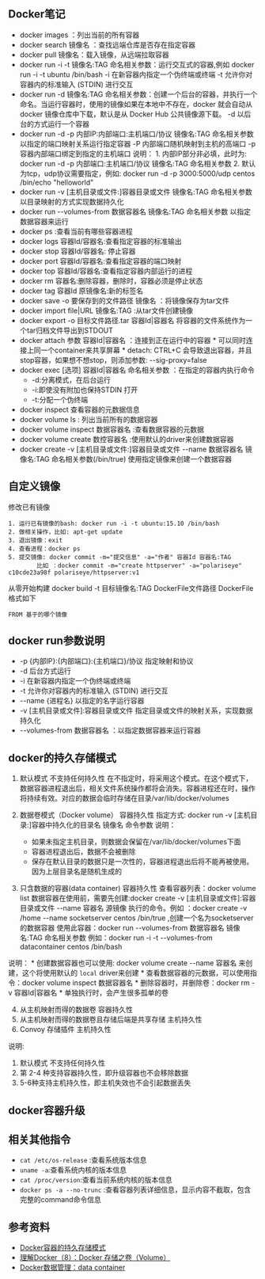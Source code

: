 Docker笔记
----------------------------------
* docker images ：列出当前的所有容器
* docker search 镜像名 ：查找远端仓库是否存在指定容器
* docker pull 镜像名：载入镜像，从远端拉取容器 
* docker run -i -t 镜像名:TAG 命名相关参数：运行交互式的容器,例如 docker run -i -t ubuntu /bin/bash
		-i 在新容器内指定一个伪终端或终端
		-t 允许你对容器内的标准输入 (STDIN) 进行交互
* docker run -d 镜像名:TAG 命名相关参数：创建一个后台的容器，并执行一个命名。当运行容器时，使用的镜像如果在本地中不存在，docker 就会自动从 docker 镜像仓库中下载，默认是从 Docker Hub 公共镜像源下载。
		-d 以后台的方式运行一个容器
* docker run -d -p 内部IP:内部端口:主机端口/协议 镜像名:TAG 命名相关参数 以指定的端口映射关系运行指定容器
		-P 内部端口随机映射到主机的高端口
		-p 容器内部端口绑定到指定的主机端口
		说明：
			1. 内部IP部分非必填，此时为: docker run -d -p 内部端口:主机端口/协议 镜像名:TAG 命名相关参数
			2. 默认为tcp，udp协议需要指定，例如: docker run -d -p 3000:5000/udp centos /bin/echo "helloworld"
* docker run -v [主机目录或文件:]容器目录或文件 镜像名:TAG 命名相关参数 以目录映射的方式实现数据持久化
* docker run --volumes-from 数据容器名 镜像名:TAG 命名相关参数 以指定数据容器来运行
* docker ps :查看当前有哪些容器进程
* docker logs 容器Id/容器名:查看指定容器的标准输出
* docker stop 容器Id/容器名: 停止容器
* docker port 容器Id/容器名:查看指定容器的端口映射
* docker top 容器Id/容器名:查看指定容器内部运行的进程
* docker rm 容器名:删除容器，删除时，容器必须是停止状态
* docker tag 容器Id 原镜像名:新的标签名
* docker save -o 要保存到的文件路径 镜像名 ：将镜像保存为tar文件
* docker import file|URL 镜像名:TAG :从tar文件创建镜像
* docker export -o 目标文件路径.tar 容器Id|容器名 将容器的文件系统作为一个tar归档文件导出到STDOUT
* docker attach 参数 容器Id|容器名 ：连接到正在运行中的容器
		* 可以同时连接上同一个container来共享屏幕
		* detach: CTRL+C 会导致退出容器，并且stop容器，如果想不想stop，则添加参数: --sig-proxy=false
* docker exec [选项] 容器Id|容器名 命名相关参数 ：在指定的容器内执行命令
	* -d:分离模式，在后台运行
	* -i:即使没有附加也保持STDIN 打开
	* -t:分配一个伪终端
* docker inspect 查看容器的元数据信息
* docker volume ls : 列出当前所有的数据容器
* docker volume inspect 数据容器名 :查看数据容器的元数据 
* docker volume create 数控容器名 :使用默认的driver来创建数据容器
* docker create -v [主机目录或文件:]容器目录或文件 --name 数据容器名 镜像名:TAG 命名相关参数(/bin/true) 使用指定镜像来创建一个数据容器

## 自定义镜像
修改已有镜像

	1. 运行已有镜像的bash: docker run -i -t ubuntu:15.10 /bin/bash
	2. 做相关操作，比如: apt-get update
	3. 退出镜像：exit
	4. 查看进程：docker ps
	5. 提交镜像: docker commit -m="提交信息" -a="作者" 容器Id 容器名:TAG
			比如 ：docker commit -m="create httpserver" -a="polariseye" c10cde23a98f polariseye/httpserver:v1

从零开始构建
docker build -t 目标镜像名:TAG DockerFile文件路径
DockerFile格式如下
````
FROM 基于的哪个镜像

````

## docker run参数说明
* -p {内部IP}:{内部端口}:{主机端口}/协议 指定映射和协议
* -d 后台方式运行
* -i 在新容器内指定一个伪终端或终端
* -t 允许你对容器内的标准输入 (STDIN) 进行交互
* --name {进程名} 以指定的名字运行容器
* -v [主机目录或文件]:容器目录或文件 指定目录或文件的映射关系，实现数据持久化
* --volumes-from 数据容器名 ：以指定数据容器来运行容器

## docker的持久存储模式
1. 默认模式 不支持任何持久性
在不指定时，将采用这个模式。在这个模式下，数据容器进程退出后，相关文件系统操作都将会消失。容器进程还在时，操作将持续有效。对应的数据会临时存储在目录/var/lib/docker/volumes

2. 数据卷模式（Docker volume） 容器持久性
指定方式: docker run -v [主机目录:]容器中持久化的目录名 镜像名 命令参数
说明：
	* 如果未指定主机目录，则数据会保留在/var/lib/docker/volumes下面
	* 容器进程退出后，数据不会被删除
	* 保存在默认目录的数据只是一次性的，容器进程退出后将不能再被使用。因为上层目录名是随机生成的

3. 只含数据的容器(data container) 容器持久性
查看容器列表：docker volume list
数据容器在使用前，需要先创建:docker create -v [主机目录或文件]:容器目录或文件 --name 容器名 源镜像 执行的命令。例如 ：docker create -v /home --name socketserver centos /bin/true ,创建一个名为socketserver的数据容器
使用此容器：docker run --volumes-from 数据容器名 镜像名:TAG 命名相关参数 例如：docker run -i -t --volumes-from datacontainer centos /bin/bash

说明：
	* 创建数据容器也可以使用: docker volume create --name 容器名 来创建，这个将使用默认的 `local` driver来创建
	* 查看数据容器的元数据，可以使用指令：docker volume inspect 数据容器名
	* 删除容器时，并删除卷：docker rm -v 容器Id|容器名
	* 单独执行时，会产生很多孤单的卷

4. 从主机映射而得的数据卷 容器持久性
5. 从主机映射而得的数据卷且存储后端是共享存储 主机持久性
6. Convoy 存储插件 主机持久性

说明:
1. 默认模式 不支持任何持久性
1. 第 2-4 种支持容器持久性，即升级容器也不会移除数据
2. 5-6种支持主机持久性，即主机失效也不会引起数据丢失

## docker容器升级

## 相关其他指令
* `cat /etc/os-release` :查看系统版本信息
* `uname -a`:查看系统内核的版本信息
* `cat /proc/version`:查看当前系统内核的版本信息
* `docker ps -a --no-trunc` :查看容器列表详细信息，显示内容不截取，包含完整的command命令信息

## 参考资料
* [Docker容器的持久存储模式 ](http://dockone.io/article/1283)
* [理解Docker（8）：Docker 存储之卷（Volume）](https://www.cnblogs.com/sammyliu/p/5932996.html)
* [Docker数据管理：data container](https://blog.csdn.net/liumiaocn/article/details/52040414)